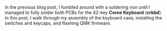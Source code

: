 In the previous blog post, I fumbled around with a soldering iron until I
managed to fully solder both PCBs for the 42-key **Corne Keyboard** (**crkbd**).
In this post, I walk through my assembly of the keyboard case, installing the
switches and keycaps, and flashing QMK firmware.

